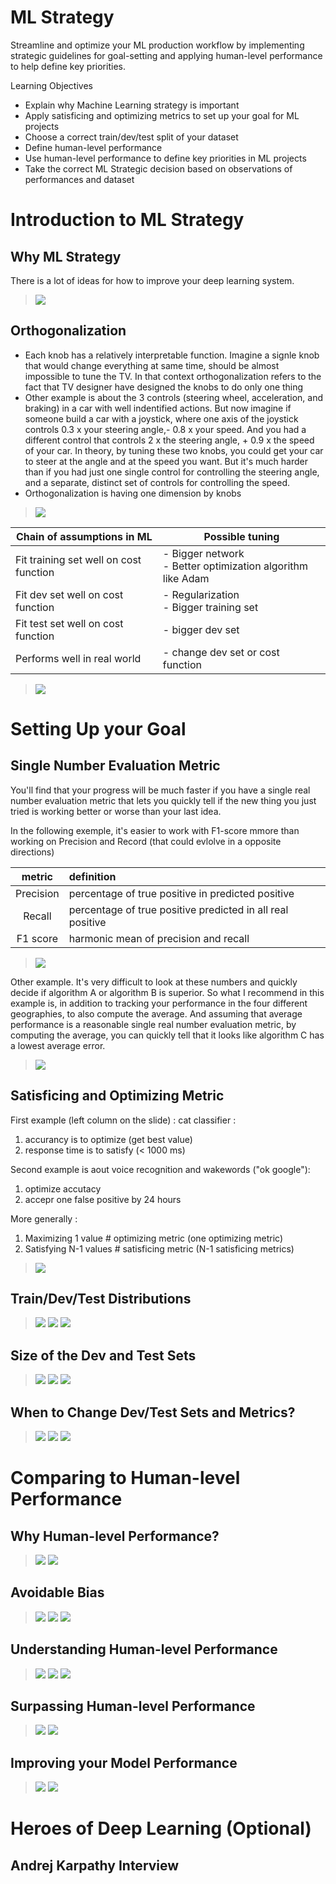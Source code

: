 # ML Strategy

Streamline and optimize your ML production workflow by implementing strategic guidelines for goal-setting and applying human-level performance to help define key priorities.

Learning Objectives
- Explain why Machine Learning strategy is important
- Apply satisficing and optimizing metrics to set up your goal for ML projects
- Choose a correct train/dev/test split of your dataset
- Define human-level performance
- Use human-level performance to define key priorities in ML projects
- Take the correct ML Strategic decision based on observations of performances and dataset

# Introduction to ML Strategy

## Why ML Strategy

There is a lot of ideas for how to improve your deep learning system.


> <img src="./images/w01-01-why_ml_strategy/img_2023-03-28_21-13-36.png">

## Orthogonalization

- Each knob has a relatively interpretable function. Imagine a signle knob that would change everything at same time, should be almost impossible to tune the TV. In that context orthogonalization  refers to the fact that TV designer have designed the knobs to do only one thing
- Other example is about the 3 controls (steering wheel, acceleration, and braking) in a car with well indentified actions. But now imagine if someone build a car with a joystick, where one axis of the joystick controls 0.3 x your steering angle,- 0.8 x your speed. And you had a different control that controls 2 x the steering angle, + 0.9 x the speed of your car. In theory, by tuning these two knobs, you could get your car to steer at the angle and at the speed you want. But it's much harder than if you had just one single control for controlling the steering angle, and a separate, distinct set of controls for controlling the speed.
- Orthogonalization is having one dimension by knobs

> <img src="./images/w01-02-orthogonalization/img_2023-03-28_21-13-53.png">

<table>
        <thead>
                <tr>
                        <th>Chain of assumptions in ML</th>
                        <th>Possible tuning</th>
                </tr>
        </thead>
        <tbody>
                <tr>
                        <td>Fit training set well on cost function</td>
                        <td>- Bigger network<br />
                        - Better optimization algorithm like Adam</td>
                </tr>
                <tr>
                        <td>Fit dev set well on cost function</td>
                        <td>- Regularization<br />
                        - Bigger training set</td>
                </tr>
                <tr>
                        <td>Fit test set well on cost function</td>
                        <td>- bigger dev set</td>
                </tr>
                <tr>
                        <td>Performs well in real world</td>
                        <td>- change dev set or cost function<br /></td>
                </tr>
        </tbody>
</table>

> <img src="./images/w01-02-orthogonalization/img_2023-03-28_21-13-56.png">

# Setting Up your Goal

## Single Number Evaluation Metric

You'll find that your progress will be much faster if you have a single real number evaluation metric that lets you quickly tell if the new thing you just tried is working better or worse than your last idea.

In the following exemple, it's easier to work with F1-score mmore than working on Precision and Record (that could evlolve in a opposite directions)

| metric        | definition    |
| :-:           | :--           |
| Precision     | percentage of true positive in predicted positive |
| Recall        | percentage of true positive predicted in all real positive |
| F1 score      | harmonic mean of precision and recall |

> <img src="./images/w01-03-single_number_evaluation_metric/img_2023-03-28_21-14-10.png">

Other example. It's very difficult to look at these numbers and quickly decide if algorithm A or algorithm B is superior.  So what I recommend in this example is, in addition to tracking your performance in the four different geographies, to also compute the average. And assuming that average performance is a reasonable single real number evaluation metric, by computing the average, you can quickly tell that it looks like algorithm C has a lowest average error.


> <img src="./images/w01-03-single_number_evaluation_metric/img_2023-03-28_21-14-14.png">

## Satisficing and Optimizing Metric

First example (left column on the slide) : cat classifier :
1. accurancy is to optimize (get best value)
2. response time is to satisfy (< 1000 ms)

Second example is aout voice recognition and wakewords ("ok google"):
1. optimize accutacy
2. accepr one false positive by 24 hours


More generally :
1. Maximizing 1 value       # optimizing metric (one optimizing metric)
2. Satisfying N-1 values    # satisficing metric (N-1 satisficing metrics)

> <img src="./images/w01-04-satisficing_and_optimizing_metric/img_2023-03-28_21-14-32.png">

## Train/Dev/Test Distributions

> <img src="./images/w01-05-train_dev_test_distributions/img_2023-03-28_21-14-52.png">
> <img src="./images/w01-05-train_dev_test_distributions/img_2023-03-28_21-14-56.png">
> <img src="./images/w01-05-train_dev_test_distributions/img_2023-03-28_21-14-59.png">

## Size of the Dev and Test Sets

> <img src="./images/w01-06-size_of_the_dev_and_test_sets/img_2023-03-28_21-15-13.png">
> <img src="./images/w01-06-size_of_the_dev_and_test_sets/img_2023-03-28_21-15-16.png">
> <img src="./images/w01-06-size_of_the_dev_and_test_sets/img_2023-03-28_21-15-19.png">

## When to Change Dev/Test Sets and Metrics?

> <img src="./images/w01-07-when_to_change_dev_test_sets_and_metrics/img_2023-03-28_21-15-37.png">
> <img src="./images/w01-07-when_to_change_dev_test_sets_and_metrics/img_2023-03-28_21-15-39.png">
> <img src="./images/w01-07-when_to_change_dev_test_sets_and_metrics/img_2023-03-28_21-15-41.png">


# Comparing to Human-level Performance

## Why Human-level Performance?

> <img src="./images/w01-08-why_human-level_performance/img_2023-03-28_21-15-54.png">
> <img src="./images/w01-08-why_human-level_performance/img_2023-03-28_21-15-56.png">

## Avoidable Bias

> <img src="./images/w01-09-avoidable_bias/img_2023-03-28_21-16-08.png">
> <img src="./images/w01-09-avoidable_bias/img_2023-03-28_21-16-11.png">
> <img src="./images/w01-09-avoidable_bias/img_2023-03-28_21-16-13.png">

## Understanding Human-level Performance

> <img src="./images/w01-10-understanding_human-level_performance/img_2023-03-28_21-16-28.png">
> <img src="./images/w01-10-understanding_human-level_performance/img_2023-03-28_21-16-30.png">
> <img src="./images/w01-10-understanding_human-level_performance/img_2023-03-28_21-16-32.png">

## Surpassing Human-level Performance

> <img src="./images/w01-11-surpassing_human-level_performance/img_2023-03-28_21-16-46.png">
> <img src="./images/w01-11-surpassing_human-level_performance/img_2023-03-28_21-16-48.png">

## Improving your Model Performance

> <img src="./images/w01-12-improving_your_model_performance/img_2023-03-28_21-17-00.png">
> <img src="./images/w01-12-improving_your_model_performance/img_2023-03-28_21-17-02.png">


# Heroes of Deep Learning (Optional)

## Andrej Karpathy Interview